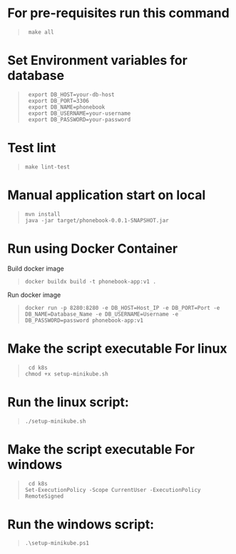 # For pre-requisites run this command
>      make all
# Set Environment variables for database
>      export DB_HOST=your-db-host
>      export DB_PORT=3306
>      export DB_NAME=phonebook
>      export DB_USERNAME=your-username
>      export DB_PASSWORD=your-password
# Test lint
  >     make lint-test
# Manual application start on local
  >     mvn install
  >     java -jar target/phonebook-0.0.1-SNAPSHOT.jar

# Run using Docker Container
  Build docker image
  >     docker buildx build -t phonebook-app:v1 .
Run docker image
  >     docker run -p 8280:8280 -e DB_HOST=Host_IP -e DB_PORT=Port -e DB_NAME=Database_Name -e DB_USERNAME=Username -e DB_PASSWORD=password phonebook-app:v1
# Make the script executable For linux
  >      cd k8s
  >     chmod +x setup-minikube.sh
# Run the linux script:
  >     ./setup-minikube.sh
 # Make the script executable For windows
  >      cd k8s
  >     Set-ExecutionPolicy -Scope CurrentUser -ExecutionPolicy RemoteSigned
# Run the windows script:
  >     .\setup-minikube.ps1
